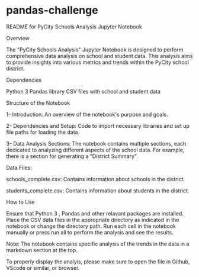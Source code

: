 # pandas-challenge
 
README for PyCity Schools Analysis Jupyter Notebook

Overview

The "PyCity Schools Analysis" Jupyter Notebook is designed to perform comprehensive data analysis on school and student data. This analysis aims to provide insights into various metrics and trends within the PyCity school district.

Dependencies

Python 3
Pandas library
CSV files with school and student data

Structure of the Notebook

1- Introduction: An overview of the notebook's purpose and goals.


2- Dependencies and Setup: Code to import necessary libraries and set up file paths for loading the data.


3- Data Analysis Sections: The notebook contains multiple sections, each dedicated to analyzing different aspects of the school data. 
For example, there is a section for generating a "District Summary".

Data Files:


schools_complete.csv: Contains information about schools in the district.

students_complete.csv: Contains information about students in the district.

How to Use

Ensure that Python 3 , Pandas and other relavant packages are installed.
Place the CSV data files in the appropriate directory as indicated in the notebook or change the directory path.
Run each cell in the notebook manually or press run all to perform the analysis and see the results.

Note: 
The notebook contains specific analysis of the trends in the data in a markdown section at the top.

To properly display the analyis, please make sure to open the file in Github, VScode or similar, or browser. 

